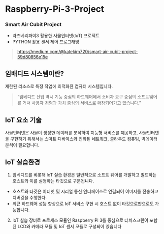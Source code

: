 # Raspberry-Pi-3-Project
### Smart Air Cubit Project 

* 라즈베리파이3 활용한 사물인터넷(IoT) 프로젝트 
* PYTHON 활용 센서 제어 프로그래밍
> <https://medium.com/@katekim720/smart-air-cubit-project-59d80856e15e>


임배디드 시스템이란?
-------------
제한된 리소스로 특정 작업에 최적화된 컴퓨터 시스템입니다.
>“임베디드 산업 역시 기능 중심의 하드웨어에서 소비자 요구 중심의 소프트웨어를 거쳐
사용자 경험과 가치 중심의 서비스로 확장되어가고 있습니다.”


IoT 요소 기술
--------
사물인터넷은 사물이 생성한 데이터를 분석하여 지능형 서비스를 제공하고, 
사물인터넷을 구현하기 위해서는 스마트 디바이스와 진화된 네트워크, 
클라우드 컴퓨팅, 빅데이터 분석이 필요합니다.


IoT 실습환경
-------

1) 임베디드를 비롯해 IoT 실습 환경은 일반적으로 소프트 웨어를 개발하고 빌드하는 
호스트와 이를 실행하는 타깃으로 구분됩니다. 

* 호스트와 타깃은 이더넷 및 시리얼 통신 인터페이스로 연결되어 이미지를 전송하고 디버깅을 수행한다. 
* 최근 하드웨어 성능 향상으로 IoT 서비스 구현 시 호스트 없이 타깃으로만으로도 가능합니다.

2) IoT 실습 장비로 프로세스 모듈인 Raspberry Pi 3를 중심으로 터치스크린이 포함된
LCD와 카메라 모듈 및 IoT 센서 모듈로 구성되어 있습니다
